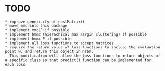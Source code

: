 TODO
===============
    * improve genericity of costMatrix()
    * move mmc into this package
    * implement mmcLP if possible
    * implement hmmc (hierachical max margin clustering) if possible
    * implement hmmcLP if possible
    * implement all loss functions to accept matrices
    * require the return value of loss functions to include the evaluation point w, and return this object in nrbm. 
      This modification will allow the loss functions to return objects of a specific class so that predict() function can be implemented for each loss
      
    
    
